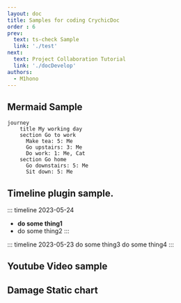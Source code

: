 ```yaml
---
layout: doc
title: Samples for coding CrychicDoc
order : 6
prev:
  text: ts-check Sample
  link: './test'
next:
  text: Project Collaboration Tutorial
  link: './docDevelop'
authors:
  - M1hono
---
```


## Mermaid Sample

<ClientOnly>

```mermaid
journey
    title My working day
    section Go to work
      Make tea: 5: Me
      Go upstairs: 3: Me
      Do work: 1: Me, Cat
    section Go home
      Go downstairs: 5: Me
      Sit down: 5: Me
```

## Timeline plugin sample.

</ClientOnly>

::: timeline 2023-05-24
- **do some thing1**
- do some thing2
:::

::: timeline 2023-05-23
do some thing3
do some thing4
:::

## Youtube Video sample

<YoutubeVideo videoId="IL7J9ueYRYc" />

## Damage Static chart

<ClientOnly>
<!--  -->
<DamageChart
  mode="static"
  :incomingDamage="20"
  :armorToughness="5"
  :minDamage="4"
  :maxDamage="20"
  :maxArmorPoints="20"
  :isJavaEdition="true"
/>
</ClientOnly>